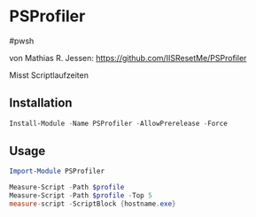 # PSProfiler
#pwsh 

von Mathias R. Jessen: https://github.com/IISResetMe/PSProfiler

Misst Scriptlaufzeiten

## Installation

```powershell
Install-Module -Name PSProfiler -AllowPrerelease -Force
```

## Usage
```powershell
Import-Module PSProfiler

Measure-Script -Path $profile
Measure-Script -Path $profile -Top 5
measure-script -ScriptBlock {hostname.exe}
```

